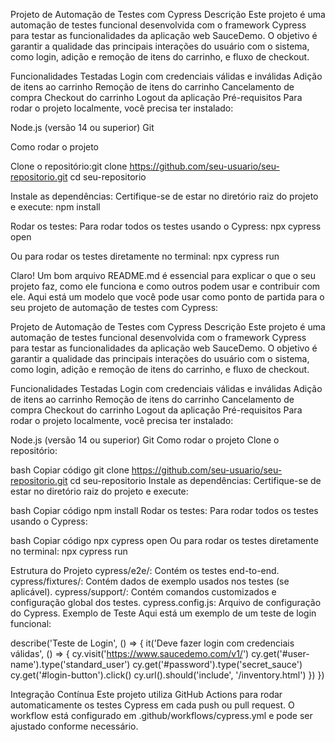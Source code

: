 Projeto de Automação de Testes com Cypress
Descrição
Este projeto é uma automação de testes funcional desenvolvida com o framework Cypress para testar as funcionalidades da aplicação web SauceDemo. O objetivo é garantir a qualidade das principais interações do usuário com o sistema, como login, adição e remoção de itens do carrinho, e fluxo de checkout.

Funcionalidades Testadas
Login com credenciais válidas e inválidas
Adição de itens ao carrinho
Remoção de itens do carrinho
Cancelamento de compra
Checkout do carrinho
Logout da aplicação
Pré-requisitos
Para rodar o projeto localmente, você precisa ter instalado:

Node.js (versão 14 ou superior)
Git

Como rodar o projeto

Clone o repositório:git clone https://github.com/seu-usuario/seu-repositorio.git
cd seu-repositorio


Instale as dependências: Certifique-se de estar no diretório raiz do projeto e execute:
npm install

Rodar os testes: Para rodar todos os testes usando o Cypress:
npx cypress open

Ou para rodar os testes diretamente no terminal:
npx cypress run


Claro! Um bom arquivo README.md é essencial para explicar o que o seu projeto faz, como ele funciona e como outros podem usar e contribuir com ele. Aqui está um modelo que você pode usar como ponto de partida para o seu projeto de automação de testes com Cypress:

Projeto de Automação de Testes com Cypress
Descrição
Este projeto é uma automação de testes funcional desenvolvida com o framework Cypress para testar as funcionalidades da aplicação web SauceDemo. O objetivo é garantir a qualidade das principais interações do usuário com o sistema, como login, adição e remoção de itens do carrinho, e fluxo de checkout.

Funcionalidades Testadas
Login com credenciais válidas e inválidas
Adição de itens ao carrinho
Remoção de itens do carrinho
Cancelamento de compra
Checkout do carrinho
Logout da aplicação
Pré-requisitos
Para rodar o projeto localmente, você precisa ter instalado:

Node.js (versão 14 ou superior)
Git
Como rodar o projeto
Clone o repositório:

bash
Copiar código
git clone https://github.com/seu-usuario/seu-repositorio.git
cd seu-repositorio
Instale as dependências: Certifique-se de estar no diretório raiz do projeto e execute:

bash
Copiar código
npm install
Rodar os testes: Para rodar todos os testes usando o Cypress:

bash
Copiar código
npx cypress open
Ou para rodar os testes diretamente no terminal:
npx cypress run


Estrutura do Projeto
cypress/e2e/: Contém os testes end-to-end.
cypress/fixtures/: Contém dados de exemplo usados nos testes (se aplicável).
cypress/support/: Contém comandos customizados e configuração global dos testes.
cypress.config.js: Arquivo de configuração do Cypress.
Exemplo de Teste
Aqui está um exemplo de um teste de login funcional:

describe('Teste de Login', () => {
  it('Deve fazer login com credenciais válidas', () => {
    cy.visit('https://www.saucedemo.com/v1/')
    cy.get('#user-name').type('standard_user')
    cy.get('#password').type('secret_sauce')
    cy.get('#login-button').click()
    cy.url().should('include', '/inventory.html')
  })
})

Integração Contínua
Este projeto utiliza GitHub Actions para rodar automaticamente os testes Cypress em cada push ou pull request.
O workflow está configurado em .github/workflows/cypress.yml e pode ser ajustado conforme necessário.



